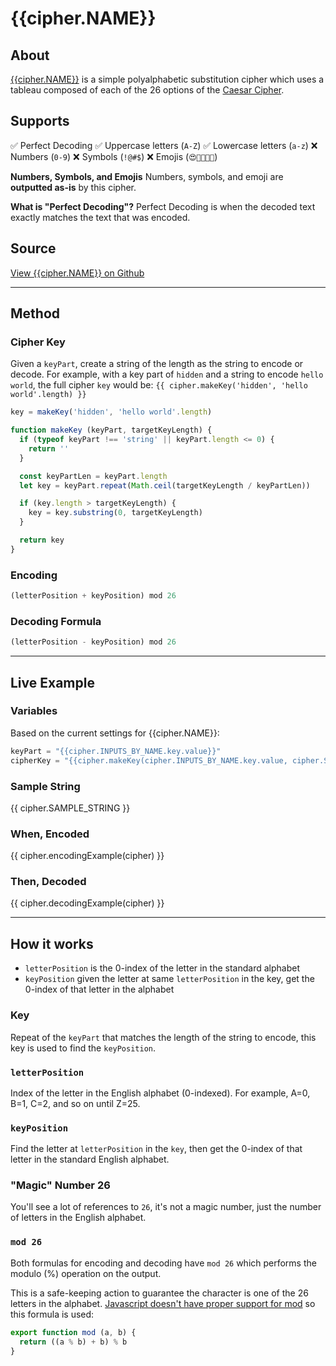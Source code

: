 # {{cipher.NAME}}

## About
[{{cipher.NAME}}](http://en.wikipedia.org/wiki/Vigen%C3%A8re_cipher) is a simple polyalphabetic substitution cipher which uses a tableau composed of each of the 26 options of the [Caesar Cipher](/about/caesar).

## Supports
✅ Perfect Decoding
✅ Uppercase letters (`A-Z`)
✅ Lowercase letters (`a-z`)
❌ Numbers (`0-9`)
❌ Symbols (`!@#$`)
❌ Emojis (`😍🤬👩🏾‍💻`)

**Numbers, Symbols, and Emojis**
Numbers, symbols, and emoji are **outputted as-is** by this cipher.

**What is "Perfect Decoding"?**
Perfect Decoding is when the decoded text exactly matches the text that was encoded.

## Source
[View {{cipher.NAME}} on Github](https://github.com/thalida/ciphers.codes/blob/master/src/ciphers/vigenere/vigenere.js)

---

## Method
### Cipher Key
Given a `keyPart`, create a string of the length as the string to encode or decode. For example, with a key part of `hidden` and a string to encode `hello world`, the full cipher `key` would be: `{{ cipher.makeKey('hidden', 'hello world'.length) }}`

```js
key = makeKey('hidden', 'hello world'.length)

function makeKey (keyPart, targetKeyLength) {
  if (typeof keyPart !== 'string' || keyPart.length <= 0) {
    return ''
  }

  const keyPartLen = keyPart.length
  let key = keyPart.repeat(Math.ceil(targetKeyLength / keyPartLen))

  if (key.length > targetKeyLength) {
    key = key.substring(0, targetKeyLength)
  }

  return key
}
```

### Encoding
```js
(letterPosition + keyPosition) mod 26
```

### Decoding Formula
```js
(letterPosition - keyPosition) mod 26
```

---

## Live Example
### Variables
Based on the current settings for {{cipher.NAME}}:
```js
keyPart = "{{cipher.INPUTS_BY_NAME.key.value}}"
cipherKey = "{{cipher.makeKey(cipher.INPUTS_BY_NAME.key.value, cipher.SAMPLE_STRING.length)}}"
```

### Sample String
{{ cipher.SAMPLE_STRING }}

### When, **Encoded**
{{ cipher.encodingExample(cipher) }}

### Then, **Decoded**
{{ cipher.decodingExample(cipher) }}

---

## How it works
- `letterPosition` is the 0-index of the letter in the standard alphabet
- `keyPosition` given the letter at same `letterPosition` in the key, get the 0-index of that letter in the alphabet

### Key
Repeat of the `keyPart` that matches the length of the string to encode, this key is used to find the `keyPosition`.

### `letterPosition`
Index of the letter in the English alphabet (0-indexed). For example,
A=0, B=1, C=2, and so on until Z=25.

### `keyPosition`
Find the letter at `letterPosition` in the `key`, then get the 0-index of that letter in the standard English alphabet.

### "Magic" Number 26
You'll see a lot of references to `26`, it's not a magic number, just the
number of letters in the English alphabet.

### `mod 26`
Both formulas for encoding and decoding have `mod 26` which performs the modulo (%) operation on the output.

This is a safe-keeping action to guarantee the character is one of the 26 letters in the alphabet. [Javascript doesn't have proper support for mod](https://dev.to/maurobringolf/a-neat-trick-to-compute-modulo-of-negative-numbers-111e) so this formula is used:
```js
export function mod (a, b) {
  return ((a % b) + b) % b
}
```

